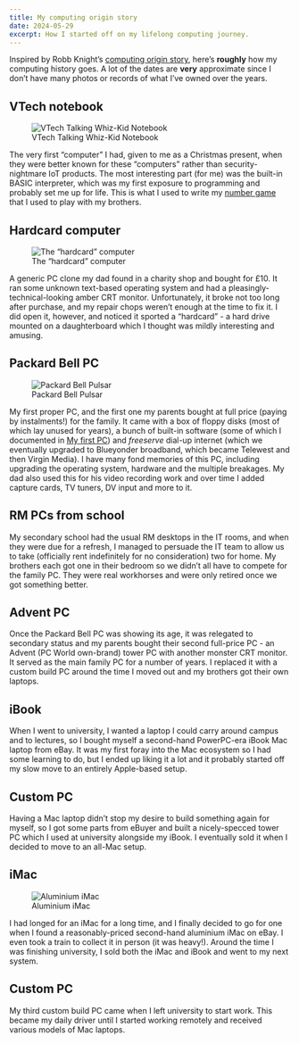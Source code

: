 ```yaml
---
title: My computing origin story
date: 2024-05-29
excerpt: How I started off on my lifelong computing journey.
---
```


Inspired by Robb Knight’s [computing origin story](https://rknight.me/blog/my-computing-origin-story/), here’s **roughly** how my computing history goes. A lot of the dates are **very** approximate since I don’t have many photos or records of what I’ve owned over the years.

## VTech notebook

<figure>
  <picture>
    <source srcset="/images/blog/vtech-talking-whiz-kid-notebook.webp" type="image/webp">
    <img src="/images/blog/vtech-talking-whiz-kid-notebook.png" alt="VTech Talking Whiz-Kid Notebook">
  </picture>
  <figcaption>VTech Talking Whiz-Kid Notebook</figcaption>
</figure>

The very first “computer” I had, given to me as a Christmas present, when they were better known for these “computers” rather than security-nightmare IoT products. The most interesting part (for me) was the built-in BASIC interpreter, which was my first exposure to programming and probably set me up for life. This is what I used to write my [number game](https://github.com/rubenarakelyan/numbergame) that I used to play with my brothers.

## Hardcard computer

<figure>
  <picture>
    <source srcset="/images/blog/hardcard-computer.webp" type="image/webp">
    <img src="/images/blog/hardcard-computer.png" alt="The “hardcard” computer">
  </picture>
  <figcaption>The “hardcard” computer</figcaption>
</figure>

A generic PC clone my dad found in a charity shop and bought for £10. It ran some unknown text-based operating system and had a pleasingly-technical-looking amber CRT monitor. Unfortunately, it broke not too long after purchase, and my repair chops weren’t enough at the time to fix it. I did open it, however, and noticed it sported a “hardcard” - a hard drive mounted on a daughterboard which I thought was mildly interesting and amusing.

## Packard Bell PC

<figure>
  <picture>
    <source srcset="/images/blog/packard-bell-pulsar-33.webp" type="image/webp">
    <img src="/images/blog/packard-bell-pulsar-33.png" alt="Packard Bell Pulsar">
  </picture>
  <figcaption>Packard Bell Pulsar</figcaption>
</figure>

My first proper PC, and the first one my parents bought at full price (paying by instalments!) for the family. It came with a box of floppy disks (most of which lay unused for years), a bunch of built-in software (some of which I documented in [My first PC](/blog/2-my-first-pc/)) and *freeserve* dial-up internet (which we eventually upgraded to Blueyonder broadband, which became Telewest and then Virgin Media). I have many fond memories of this PC, including upgrading the operating system, hardware and the multiple breakages. My dad also used this for his video recording work and over time I added capture cards, TV tuners, DV input and more to it.

## RM PCs from school

My secondary school had the usual RM desktops in the IT rooms, and when they were due for a refresh, I managed to persuade the IT team to allow us to take (officially rent indefinitely for no consideration) two for home. My brothers each got one in their bedroom so we didn’t all have to compete for the family PC. They were real workhorses and were only retired once we got something better.

## Advent PC

Once the Packard Bell PC was showing its age, it was relegated to secondary status and my parents bought their second full-price PC - an Advent (PC World own-brand) tower PC with another monster CRT monitor. It served as the main family PC for a number of years. I replaced it with a custom build PC around the time I moved out and my brothers got their own laptops.

## iBook

When I went to university, I wanted a laptop I could carry around campus and to lectures, so I bought myself a second-hand PowerPC-era iBook Mac laptop from eBay. It was my first foray into the Mac ecosystem so I had some learning to do, but I ended up liking it a lot and it probably started off my slow move to an entirely Apple-based setup.

## Custom PC

Having a Mac laptop didn’t stop my desire to build something again for myself, so I got some parts from eBuyer and built a nicely-specced tower PC which I used at university alongside my iBook. I eventually sold it when I decided to move to an all-Mac setup.

## iMac

<figure>
  <picture>
    <source srcset="/images/blog/imac-aluminium.webp" type="image/webp">
    <img src="/images/blog/imac-aluminium.png" alt="Aluminium iMac">
  </picture>
  <figcaption>Aluminium iMac</figcaption>
</figure>

I had longed for an iMac for a long time, and I finally decided to go for one when I found a reasonably-priced second-hand aluminium iMac on eBay. I even took a train to collect it in person (it was heavy!). Around the time I was finishing university, I sold both the iMac and iBook and went to my next system.

## Custom PC

My third custom build PC came when I left university to start work. This became my daily driver until I started working remotely and received various models of Mac laptops.
